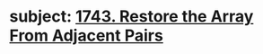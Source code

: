 # subject: <a href="https://leetcode.com/problems/restore-the-array-from-adjacent-pairs/">1743. Restore the Array From Adjacent Pairs</a>
